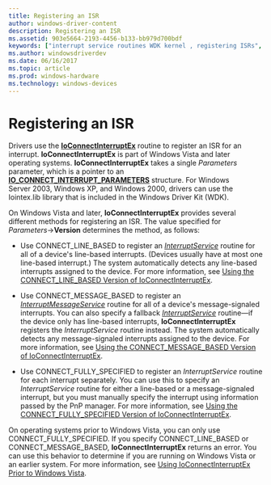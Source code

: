 ```yaml
---
title: Registering an ISR
author: windows-driver-content
description: Registering an ISR
ms.assetid: 903e5664-2193-4456-b133-bb979d700bdf
keywords: ["interrupt service routines WDK kernel , registering ISRs", "interrupt objects WDK kernel , registering ISRs", "ISRs WDK kernel , registering ISRs", "registering ISRs WDK kernel"]
ms.author: windowsdriverdev
ms.date: 06/16/2017
ms.topic: article
ms.prod: windows-hardware
ms.technology: windows-devices
---
```


# Registering an ISR


Drivers use the [**IoConnectInterruptEx**](https://msdn.microsoft.com/library/windows/hardware/ff548378) routine to register an ISR for an interrupt. **IoConnectInterruptEx** is part of Windows Vista and later operating systems. **IoConnectInterruptEx** takes a single *Parameters* parameter, which is a pointer to an [**IO\_CONNECT\_INTERRUPT\_PARAMETERS**](https://msdn.microsoft.com/library/windows/hardware/ff550541) structure. For Windows Server 2003, Windows XP, and Windows 2000, drivers can use the Iointex.lib library that is included in the Windows Driver Kit (WDK).

On Windows Vista and later, **IoConnectInterruptEx** provides several different methods for registering an ISR. The value specified for *Parameters*-&gt;**Version** determines the method, as follows:

-   Use CONNECT\_LINE\_BASED to register an [*InterruptService*](https://msdn.microsoft.com/library/windows/hardware/ff547958) routine for all of a device's line-based interrupts. (Devices usually have at most one line-based interrupt.) The system automatically detects any line-based interrupts assigned to the device. For more information, see [Using the CONNECT\_LINE\_BASED Version of IoConnectInterruptEx](using-the-connect-line-based-version-of-ioconnectinterruptex.md).

-   Use CONNECT\_MESSAGE\_BASED to register an [*InterruptMessageService*](https://msdn.microsoft.com/library/windows/hardware/ff547940) routine for all of a device's message-signaled interrupts. You can also specify a fallback [*InterruptService*](https://msdn.microsoft.com/library/windows/hardware/ff547958) routine—if the device only has line-based interrupts, **IoConnectInterruptEx** registers the *InterruptService* routine instead. The system automatically detects any message-signaled interrupts assigned to the device. For more information, see [Using the CONNECT\_MESSAGE\_BASED Version of IoConnectInterruptEx](using-the-connect-message-based-version-of-ioconnectinterruptex.md).

-   Use CONNECT\_FULLY\_SPECIFIED to register an *InterruptService* routine for each interrupt separately. You can use this to specify an *InterruptService* routine for either a line-based or a message-signaled interrupt, but you must manually specify the interrupt using information passed by the PnP manager. For more information, see [Using the CONNECT\_FULLY\_SPECIFIED Version of IoConnectInterruptEx](using-the-connect-fully-specified-version-of-ioconnectinterruptex.md).

On operating systems prior to Windows Vista, you can only use CONNECT\_FULLY\_SPECIFIED. If you specify CONNECT\_LINE\_BASED or CONNECT\_MESSAGE\_BASED, **IoConnectInterruptEx** returns an error. You can use this behavior to determine if you are running on Windows Vista or an earlier system. For more information, see [Using IoConnectInterruptEx Prior to Windows Vista](using-ioconnectinterruptex-prior-to-windows-vista.md).

 

 




